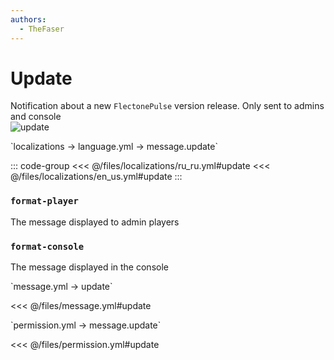 ```yaml
---
authors:
  - TheFaser
---
```


# Update

Notification about a new `FlectonePulse` version release. Only sent to admins and console  
![update](/update.png)

[//]: # (localization)
<!--@include: @/parts/words.md#localization--> 
<!--@include: @/parts/words.md#path--> `localizations → language.yml → message.update`

<!--@include: @/parts/words.md#default--> 

::: code-group
<<< @/files/localizations/ru_ru.yml#update
<<< @/files/localizations/en_us.yml#update
:::

### `format-player`

The message displayed to admin players

### `format-console`

The message displayed in the console

[//]: # (message.yml)
<!--@include: @/parts/words.md#setting-->
<!--@include: @/parts/words.md#path--> `message.yml → update`

<!--@include: @/parts/words.md#default-->
<<< @/files/message.yml#update

<!--@include: @/parts/enable.md-->
<!--@include: @/parts/destination.md-->
<!--@include: @/parts/sound.md-->

[//]: # (permission.yml)
<!--@include: @/parts/words.md#permission-->
<!--@include: @/parts/words.md#path--> `permission.yml → message.update`

<!--@include: @/parts/words.md#default-->
<<< @/files/permission.yml#update

<!--@include: @/parts/permission/permissionTier3.md-->
<!--@include: @/parts/permission/sound.md-->